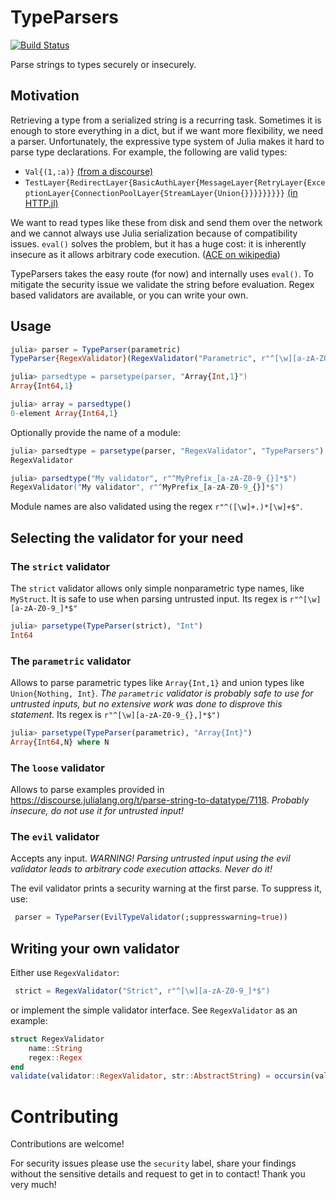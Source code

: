 # TypeParsers

[![Build Status](https://travis-ci.com/Circo-dev/TypeParsers.jl.svg?branch=master)](https://travis-ci.com/Circo-dev/TypeParsers.jl)

Parse strings to types securely or insecurely.

## Motivation

Retrieving a type from a serialized string is a recurring task. Sometimes it is enough to store everything in a dict, but if we want more flexibility, we need a parser. Unfortunately, the expressive type system of Julia makes it hard to parse type declarations. For example, the following are valid types:
- `Val{(1,:a)}` [(from a discourse)](https://discourse.julialang.org/t/parse-string-to-datatype/7118) 
- `TestLayer{RedirectLayer{BasicAuthLayer{MessageLayer{RetryLayer{ExceptionLayer{ConnectionPoolLayer{StreamLayer{Union{}}}}}}}}}` [(in HTTP.jl)](https://github.com/JuliaWeb/HTTP.jl/blob/master/test/insert_layers.jl)

We want to read types like these from disk and send them over the network and we cannot always use Julia serialization because of compatibility issues. `eval()` solves the problem, but it has a huge cost: it is inherently insecure as it allows arbitrary code execution. ([ACE on wikipedia](https://en.wikipedia.org/wiki/Arbitrary_code_execution))

TypeParsers takes the easy route (for now) and internally uses `eval()`. To mitigate the security issue we validate the string before evaluation. Regex based validators are available, or you can write your own.

## Usage

```julia
julia> parser = TypeParser(parametric)
TypeParser{RegexValidator}(RegexValidator("Parametric", r"^[\w][a-zA-Z0-9_{},]*$"))

julia> parsedtype = parsetype(parser, "Array{Int,1}")
Array{Int64,1}

julia> array = parsedtype()
0-element Array{Int64,1}
```

Optionally provide the name of a module:

```julia
julia> parsedtype = parsetype(parser, "RegexValidator", "TypeParsers")
RegexValidator

julia> parsedtype("My validator", r"^MyPrefix_[a-zA-Z0-9_{}]*$")
RegexValidator("My validator", r"^MyPrefix_[a-zA-Z0-9_{}]*$")
```

Module names are also validated using the regex `r"^([\w]+.)*[\w]+$"`.


## Selecting the validator for your need

### The `strict` validator
The `strict` validator allows only simple nonparametric type names, like `MyStruct`. It is safe to use when parsing untrusted input. Its regex is `r"^[\w][a-zA-Z0-9_]*$"`

```julia
julia> parsetype(TypeParser(strict), "Int")
Int64
```

### The `parametric` validator
 Allows to parse parametric types like `Array{Int,1}` and union types like `Union{Nothing, Int}`. *The `parametric` validator is probably safe to use for untrusted inputs, but no extensive work was done to disprove this statement.* Its regex is `r"^[\w][a-zA-Z0-9_{},]*$")`

```julia
julia> parsetype(TypeParser(parametric), "Array{Int}")
Array{Int64,N} where N
```

### The `loose` validator
 Allows to parse examples provided in https://discourse.julialang.org/t/parse-string-to-datatype/7118. *Probably insecure, do not use it for untrusted input!*

### The `evil` validator
 Accepts any input. *WARNING! Parsing untrusted input using the evil validator leads to arbitrary code execution attacks. Never do it!*

 The evil validator prints a security warning at the first parse. To suppress it, use:

```julia
 parser = TypeParser(EvilTypeValidator(;suppresswarning=true))
 ```

 ## Writing your own validator

Either use `RegexValidator`:

```julia
 strict = RegexValidator("Strict", r"^[\w][a-zA-Z0-9_]*$")
 ```

 or implement the simple validator interface. See `RegexValidator` as an example:

```julia
struct RegexValidator
    name::String
    regex::Regex
end
validate(validator::RegexValidator, str::AbstractString) = occursin(validator.regex, str)
```

# Contributing

Contributions are welcome!

For security issues please use the `security` label, share  your findings without the sensitive details and request to get in to contact! Thank you very much!
